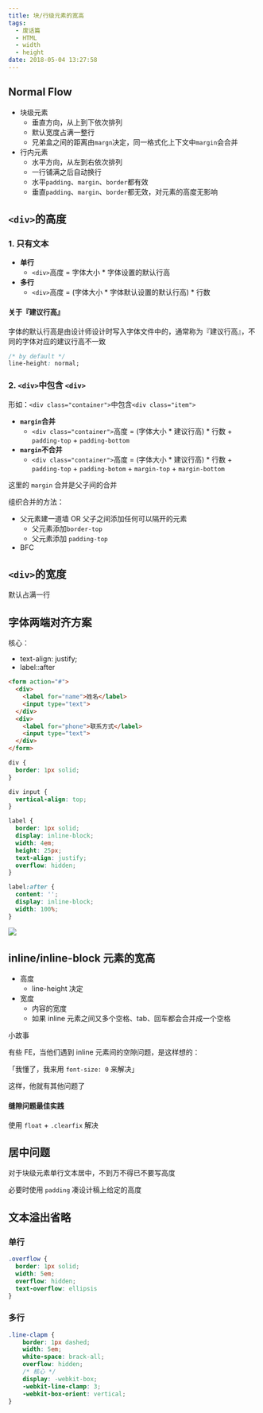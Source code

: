 ```yaml
---
title: 块/行级元素的宽高
tags:
  - 废话篇
  - HTML
  - width
  - height
date: 2018-05-04 13:27:58
---
```




## Normal Flow

- 块级元素
    - 垂直方向，从上到下依次排列
    - 默认宽度占满一整行
    - 兄弟盒之间的距离由`margn`决定，同一格式化上下文中`margin`会合并
- 行内元素
    - 水平方向，从左到右依次排列
    - 一行铺满之后自动换行
    - 水平`padding`、`margin`、`border`都有效
    - 垂直`padding`、`margin`、`border`都无效，对元素的高度无影响

## `<div>`的高度

### 1. 只有文本

- **单行**
    - `<div>`高度 = 字体大小 * 字体设置的默认行高
- **多行**
    - `<div>`高度 = (字体大小 * 字体默认设置的默认行高) * 行数


#### 关于『建议行高』
字体的默认行高是由设计师设计时写入字体文件中的，通常称为『建议行高』，不同的字体对应的建议行高不一致

```css
/* by default */
line-height: normal;
```

### 2. `<div>`中包含 `<div>`

形如：`<div class="container">`中包含`<div class="item">`

- **`margin`合并**
    - `<div class="container">`高度 = (字体大小 * 建议行高) * 行数 + `padding-top` + `padding-bottom`
- **`margin`不合并**
    - `<div class="container">`高度 = (字体大小 * 建议行高) * 行数 + `padding-top` + `padding-botom` + `margin-top` + `margin-bottom`

这里的 `margin` 合并是父子间的合并

组织合并的方法：
- 父元素建一道墙 OR 父子之间添加任何可以隔开的元素
    - 父元素添加`border-top`
    - 父元素添加 `padding-top`
- BFC

## `<div>`的宽度

默认占满一行

## 字体两端对齐方案

核心：

- text-align: justify;
- label::after

```html
<form action="#">
  <div>
    <label for="name">姓名</label>
    <input type="text">
  </div>
  <div>
    <label for="phone">联系方式</label>
    <input type="text">
  </div>
</form>
```

```css
div {
  border: 1px solid;
}

div input {
  vertical-align: top;
}

label {
  border: 1px solid;
  display: inline-block;
  width: 4em;
  height: 25px;
  text-align: justify;
  overflow: hidden;
}

label:after {
  content: '';
  display: inline-block;
  width: 100%;
}
```

![](https://imgs.sanbaofengs.com/18-4-25/44471667.jpg)

## inline/inline-block 元素的宽高

* 高度
    * line-height 决定
* 宽度
    * 内容的宽度
    * 如果 inline 元素之间又多个空格、tab、回车都会合并成一个空格

小故事

有些 FE，当他们遇到 inline 元素间的空隙问题，是这样想的：

「我懂了，我来用 `font-size: 0` 来解决」

这样，他就有其他问题了

#### 缝隙问题最佳实践

使用 `float` + `.clearfix` 解决

## 居中问题

对于块级元素单行文本居中，不到万不得已不要写高度

必要时使用 `padding` 凑设计稿上给定的高度


## 文本溢出省略

### 单行

```css
.overflow {
  border: 1px solid;
  width: 5em;
  overflow: hidden;
  text-overflow: ellipsis
}
```

### 多行

```css
.line-clapm {
    border: 1px dashed;
    width: 5em;
    white-space: brack-all;
    overflow: hidden;
    /* 核心 */
    display: -webkit-box;
    -webkit-line-clamp: 3;
    -webkit-box-orient: vertical; 
}
```
